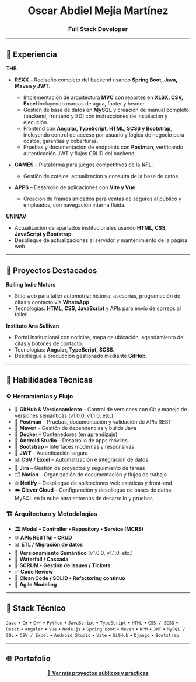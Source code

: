 <h1 align="center">Oscar Abdiel Mejía Martínez</h1>
<h3 align="center">Full Stack Developer</h3>

---

## 🧰 Experiencia

**THB**  
- **REXX** – Rediseño completo del backend usando **Spring Boot, Java, Maven y JWT**.  
  - Implementación de arquitectura **MVC** con reportes en **XLSX, CSV, Excel** incluyendo marcas de agua, footer y header.  
  - Gestión de base de datos en **MySQL** y creación de manual completo (backend, frontend y BD) con instrucciones de instalación y ejecución.  
  - Frontend con **Angular, TypeScript, HTML, SCSS y Bootstrap**, incluyendo control de acceso por usuario y lógica de negocio para costos, garantías y coberturas.
  - Pruebas y documentación de endpoints con **Postman**, verificando autenticación JWT y flujos CRUD del backend.

- **GAMES** – Plataforma para juegos competitivos de la **NFL**.  
  - Gestión de cotejos, actualización y consulta de la base de datos.  

- **APPS** – Desarrollo de aplicaciones con **Vite y Vue**.  
  - Creación de frames anidados para ventas de seguros al público y empleados, con navegación interna fluida.

**UNINAV**  
- Actualización de apartados institucionales usando **HTML, CSS, JavaScript y Bootstrap**.  
- Despliegue de actualizaciones al servidor y mantenimiento de la página web.

---

## 🚀 Proyectos Destacados

**Rolling Indie Motors**  
- Sitio web para taller automotriz: historia, asesorías, programación de citas y contacto vía **WhatsApp**.  
- Tecnologías: **HTML, CSS, JavaScript** y APIs para envío de correos al taller.

**Instituto Ana Sullivan**  
- Portal institucional con noticias, mapa de ubicación, agendamiento de citas y botones de contacto.  
- Tecnologías: **Angular, TypeScript, SCSS**.  
- Despliegue a producción gestionado mediante **GitHub**.

---

## 🧠 Habilidades Técnicas

### ⚙️ Herramientas y Flujo
- 🐙 **GitHub & Versionamiento** – Control de versiones con Git y manejo de versiones semánticas (v1.0.0, v1.1.0, etc.)
- 🧪 **Postman** – Pruebas, documentación y validación de APIs REST  
- 🧩 **Maven** – Gestión de dependencias y builds Java  
- 🐳 **Docker** – Contenedores (en aprendizaje)  
- 📱 **Android Studio** – Desarrollo de apps móviles  
- 🎨 **Bootstrap** – Interfaces modernas y responsivas  
- 🔐 **JWT** – Autenticación segura  
- 📊 **CSV / Excel** – Automatización e integración de datos  
- 📌 **Jira** – Gestión de proyectos y seguimiento de tareas  
- 🗂️ **Notion** – Organización de documentación y flujos de trabajo  
- 🌐 **Netlify** – Despliegue de aplicaciones web estáticas y front-end
- ☁️ **Clever Cloud** – Configuración y despliegue de bases de datos MySQL en la nube para entornos de desarrollo y pruebas

### 🏗️ Arquitectura y Metodologías
- 🏛️ **Model • Controller • Repository • Service (MCRS)**  
- 🌐 **APIs RESTful • CRUD**
- 📊 **ETL / Migración de datos**
- 🔄 **Versionamiento Semántico** (v1.0.0, v1.1.0, etc.)  
- 🧩 **Waterfall / Cascada**  
- 📌 **SCRUM • Gestión de Issues / Tickets**  
- ✅ **Code Review**  
- 🧹 **Clean Code / SOLID • Refactoring continuo**  
- 📐 **Agile Modeling**

  
---

## 🧩 Stack Técnico
`Java` • `C#` • `C++` • `Python` • `JavaScript` • `TypeScript` • `HTML` • `CSS / SCSS` • `React` • `Angular` • `Vue` • `Node.js` • `Spring Boot` • `Maven` • `NPM` • `JWT` • `MySQL / SQL` • `CSV / Excel` • `Android Studio` • `Vite` • `GitHub` • `Django` • `Bootstrap`

---

## 🌐 Portafolio
<p align="center">
  <a href="https://github.com/Abdiel-Mejia?tab=repositories" target="_blank">
    🎯 <b>Ver mis proyectos públicos y prácticas</b>
  </a>
</p>



